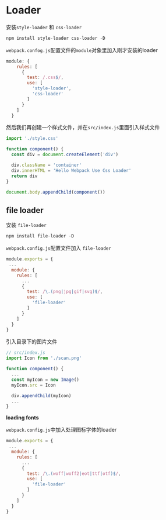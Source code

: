 # Loader

安装`style-loader` 和 `css-loader`

```js
npm install style-loader css-loader -D
```

`webpack.confog.js`配置文件的`module`对象里加入刚才安装的loader

```js
module: {
    rules: [
      {
        test: /.css$/,
        use: [
          'style-loader',
          'css-loader'
        ]
      }
    ]
  }
```

然后我们再创建一个样式文件，并在`src/index.js`里面引入样式文件

```js
import './style.css'

function component() {
  const div = document.createElement('div')

  div.className = 'container'
  div.innerHTML = 'Hello Webpack Use Css Loader'
  return div
}

document.body.appendChild(component())
```

## file loader

安装 `file-loader`

```js
npm install file-loader -D
```

`webpack.config.js`配置文件加入 `file-loader`

```js
module.exports = {
 ...
  module: {
    rules: [
      ...
      {
        test: /\.(png|jpg|gif|svg)$/,
        use: [
          'file-loader'
        ]
      }
    ]
  }
}
```

引入目录下的图片文件

```js
// src/index.js
import Icon from './scan.png'

function component() {
  ...
  const myIcon = new Image()
  myIcon.src = Icon

  div.appendChild(myIcon)
  ...
}
```

**loading fonts**

`webpack.config.js`中加入处理图标字体的loader

```js
module.exports = {
 ...
  module: {
    rules: [
      ...
      {
        test: /\.(woff|woff2|eot|ttf|otf)$/,
        use: [
          'file-loader'
        ]
      }
    ]
  }
}
```